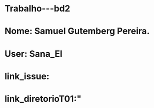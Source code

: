 # Trabalho---bd2
# Nome: Samuel Gutemberg Pereira. 
# User: Sana_El
# link_issue:
# link_diretorioT01:"
